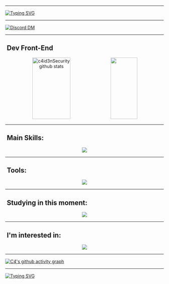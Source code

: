 
---

[![Typing SVG](https://readme-typing-svg.herokuapp.com/?color=00bfbf&size=35&center=true&vCenter=true&width=1000&lines=Hello,+My+Name+is+Levi,+better+known+as+c4id3n;I'm+16+years+old;I+from+Brazil,+CE;+:%29)](https://git.io/typing-svg)

---

[![Discord DM](https://img.shields.io/badge/Discord-.xorin.-7289DA?logo=Discord&style=for-the-badge)](https://discordapp.com/users/1097904170348056738/)

---
## &nbsp;Dev Front-End

<div align="center">  
  <img width="49%" height="195px" src="https://github-readme-stats.vercel.app/api?username=c4id3nSecurity&show_icons=true&count_private=true&hide_border=true&title_color=00bfbf&icon_color=00bfbf&text_color=c9d1d9&bg_color=0d1117" alt="c4id3nSecurity github stats" /> 
  <img width="41%" height="195px" src="https://github-readme-stats.vercel.app/api/top-langs/?username=c4id3nSecurity&layout=compact&hide_border=true&title_color=00bfbf&text_color=00bfbf&bg_color=0d1117" />
</div>

---

## &nbsp;Main Skills:

<p align="center">
  <a href="https://skillicons.dev">
    <img src="https://skillicons.dev/icons?i=js,ts,py,html,css,tailwind,react,vite,nextjs"/>
  </a>
</p>

---

## &nbsp;Tools:

<p align="center">
  <a href="https://skillicons.dev">
    <img src="https://skillicons.dev/icons?i=github,vscode,idea"/>
  </a>
</p>

---

## &nbsp;Studying in this moment:

<p align="center">
  <a href="https://skillicons.dev">
    <img src="https://skillicons.dev/icons?i=java,docker,postgres"/>
  </a>
</p>

---

## &nbsp;I'm interested in:

<p align="center">
  <a href="https://skillicons.dev">
    <img src="https://skillicons.dev/icons?i=go,cs,cpp"/>
  </a>
</p>

---

[![C4's github activity graph](https://github-readme-activity-graph.vercel.app/graph?username=c4id3nSecurity&line=37e198&point=212121&area=true&hide_border=true&bg_color=030707&color=ffffff&)](https://github.com/ashutosh00710/github-readme-activity-graph)

---

[![Typing SVG](https://readme-typing-svg.herokuapp.com/?color=00bfbf&size=35&center=true&vCenter=true&width=1000&lines=Bye,+thanks+for+visiting;+:%29)](https://git.io/typing-svg)

<!--
<picture>
    <source
      media="(prefers-color-scheme: dark)"
      srcset="
        https://raw.githubusercontent.com/c4id3nSecurity/c4id3nSecurity/output/github-contribution-grid-snake-dark.svg
      "
    />
    <source
      media="(prefers-color-scheme: light)"
      srcset="
        https://raw.githubusercontent.com/c4id3nSecurity/c4id3nSecurity/output/github-contribution-grid-snake.svg
      "
    />
    <img
      alt="github contribution grid snake animation"
      src="https://raw.githubusercontent.com/c4id3nSecurity/c4id3nSecurity/output/github-contribution-grid-snake.svg"
    />
</picture> -->
